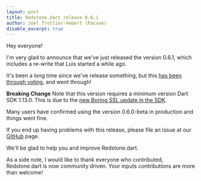 ```yaml
---
layout: post
title: Redstone.dart release 0.6.1 
author: Joel Trottier-Hebert (Pacane)
disable_excerpt: true
---
```

Hey everyone!
 
I'm very glad to announce that we've just released the version 0.6.1, which includes a re-write that Luis started a while ago.

It's been a long time since we've release something, but this [has been through voting](https://github.com/redstone-dart/redstone/issues/136), and went through!

__Breaking Change__ 
Note that this version requires a minimum version Dart SDK 1.13.0. This is due to the [new Boring SSL update in the SDK](http://news.dartlang.org/2015/09/dart-adopts-boringssl.html).

Many users have confirmed using the version 0.6.0-beta in production and things went fine.

If you end up having problems with this release, please file an issue at our [GitHub](https://github.com/luizmineo/redstone.dart) page.

We'll be glad to help you and improve Redstone.dart.

As a side note, I would like to thank everyone who contributed, Redstone.dart is now community driven. Your inputs contributions are more than welcome!
